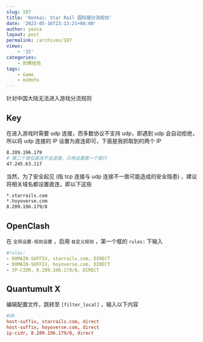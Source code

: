 ```yaml
---
slug: 107
title: 'Honkai: Star Rail 国际服分流规则'
date: '2023-05-16T23:13:21+08:00'
author: yexca
layout: post
permalink: /archives/107
views:
    - '32'
categories:
    - 折腾经验
tags:
    - Game
    - miHoYo
---
```


针对中国大陆无法进入游戏分流规则

## Key

在进入游戏时需要 udp 连接，而多数协议不支持 udp，即遇到 udp 会自动拒绝，所以将 udp 连接的 IP 设置为直连即可，下面是我抓取到的两个 IP

```bash
8.209.196.179
# 第二个貌似直连不会连接，只用设置第一个就行
47.245.63.117
```

当然，为了安全起见 (指 tcp 连接与 udp 连接不一致可能造成的安全隐患) ，建议将相关域名都设置直连，即以下这些

```bash
*.starrails.com
*.hoyoverse.com
8.209.196.179/8
```

## OpenClash

在 `全局设置-规则设置` ，启用 `自定义规则` ，第一个框的 `rules:` 下输入

```yaml
#rules:
- DOMAIN-SUFFIX, starrails.com, DIRECT
- DOMAIN-SUFFIX, hoyoverse.com, DIRECT
- IP-CIDR, 8.209.196.179/8, DIRECT
```

## Quantumult X

编辑配置文件，跳转至 `[filter_local]` ，输入以下内容

```conf
#SR
host-suffix, starrails.com, direct
host-suffix, hoyoverse.com, direct
ip-cidr, 8.209.196.179/8, direct
```
